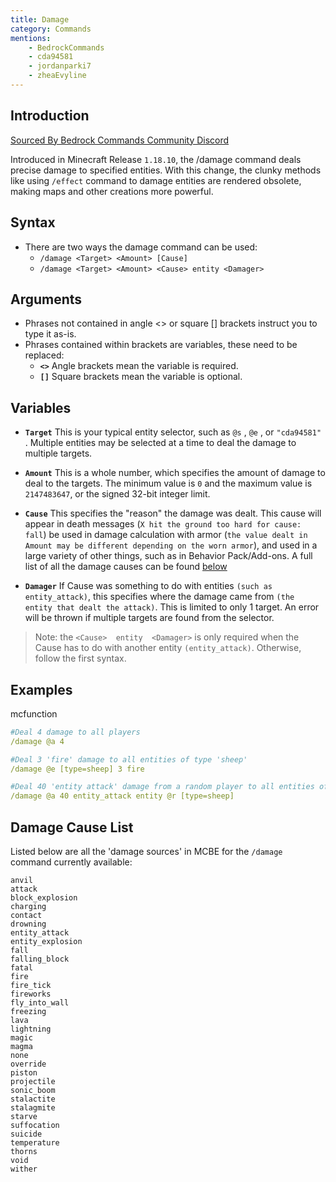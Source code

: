 ```yaml
---
title: Damage
category: Commands
mentions:
    - BedrockCommands
    - cda94581
    - jordanparki7
    - zheaEvyline
---
```


## Introduction

[Sourced By Bedrock Commands Community Discord](https://discord.gg/SYstTYx5G5)

Introduced in Minecraft Release `1.18.10`, the /damage command deals precise damage to specified entities. With this change, the clunky methods like using `/effect` command to damage entities are rendered obsolete, making maps and other creations more powerful.

## Syntax

- There are two ways the damage command can be used:
    - `/damage <Target> <Amount> [Cause]`
    - `/damage <Target> <Amount> <Cause> entity <Damager>`

## Arguments

- Phrases not contained in angle  <>  or square  []  brackets instruct you to type it as-is.
- Phrases contained within brackets are variables, these need to be replaced:
    - **` <> `** Angle brackets mean the variable is required.
    - **` [] `** Square brackets mean the variable is optional.

## Variables

- **` Target `** This is your typical entity selector, such as `@s` , `@e` , or `"cda94581"` . Multiple entities may be selected at a time to deal the damage to multiple targets.

- **` Amount `** This is a whole number, which specifies the amount of damage to deal to the targets. The minimum value is  `0`  and the maximum value is `2147483647`, or the signed 32-bit integer limit.

- **` Cause `** This specifies the "reason" the damage was dealt. This cause will appear in death messages (`X hit the ground too hard for cause: fall`) be used in damage calculation with armor (`the value dealt in Amount may be different depending on the worn armor`), and used in a large variety of other things, such as in Behavior Pack/Add-ons. A full list of all the damage causes can be found [below](/commands/damage#damage-cause-list)

- **` Damager `** If Cause was something to do with entities `(such as entity_attack)`, this specifies where the damage came from `(the entity that dealt the attack)`. This is limited to only 1 target. An error will be thrown if multiple targets are found from the selector.

> Note: the  `<Cause>  entity  <Damager>`  is only required when the Cause has to do with another entity `(entity_attack)`. Otherwise, follow the first syntax.

## Examples

<CodeHeader>mcfunction</CodeHeader>
```yaml
#Deal 4 damage to all players
/damage @a 4

#Deal 3 'fire' damage to all entities of type 'sheep'
/damage @e [type=sheep] 3 fire

#Deal 40 'entity attack' damage from a random player to all entities of type 'sheep'
/damage @a 40 entity_attack entity @r [type=sheep]
```

## Damage Cause List

Listed below are all the 'damage sources' in MCBE for the `/damage` command currently available:
```
anvil
attack
block_explosion
charging
contact
drowning
entity_attack
entity_explosion
fall
falling_block
fatal
fire
fire_tick
fireworks
fly_into_wall
freezing
lava
lightning
magic
magma
none
override
piston
projectile
sonic_boom
stalactite
stalagmite
starve
suffocation
suicide
temperature
thorns
void
wither
```
